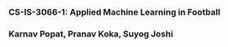 ### **CS-IS-3066-1: Applied Machine Learning in Football**

### Karnav Popat, Pranav Koka, Suyog Joshi
